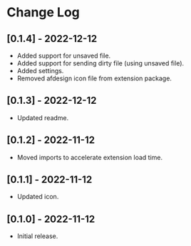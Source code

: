 # Change Log

## [0.1.4] - 2022-12-12

- Added support for unsaved file.
- Added support for sending dirty file (using unsaved file).
- Added settings.
- Removed afdesign icon file from extension package.

## [0.1.3] - 2022-12-12

- Updated readme.

## [0.1.2] - 2022-11-12

- Moved imports to accelerate extension load time.

## [0.1.1] - 2022-11-12

- Updated icon.

## [0.1.0] - 2022-11-12

- Initial release.

